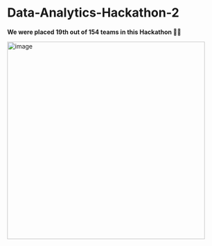 # Data-Analytics-Hackathon-2
**We were placed 19th out of 154 teams in this Hackathon 🥳🥳**

<img width="456" alt="image" src="https://github.com/user-attachments/assets/7873810a-c1e4-4de7-8396-ab88e712cfd9" />
